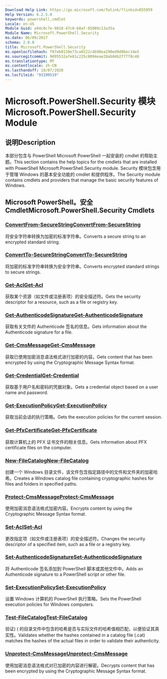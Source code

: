 ```yaml
---
Download Help Link: https://go.microsoft.com/fwlink/?linkid=855959
Help Version: 6.2.5.0
keywords: powershell,cmdlet
Locale: en-US
Module Guid: a94c8c7e-9810-47c0-b8af-65089c13a35a
Module Name: Microsoft.PowerShell.Security
ms.date: 06/09/2017
schema: 2.0.0
title: Microsoft.PowerShell.Security
ms.openlocfilehash: f97eb0139e73ca0222c4b98ea290ed9d8bec14e5
ms.sourcegitcommit: 9d95532afe81c235c8094eae28ab84b2f77f8c48
ms.translationtype: MT
ms.contentlocale: zh-CN
ms.lasthandoff: 10/07/2020
ms.locfileid: "93199519"
---
```

# <span data-ttu-id="18701-103">Microsoft.PowerShell.Security 模块</span><span class="sxs-lookup"><span data-stu-id="18701-103">Microsoft.PowerShell.Security Module</span></span>

## <span data-ttu-id="18701-104">说明</span><span class="sxs-lookup"><span data-stu-id="18701-104">Description</span></span>

<span data-ttu-id="18701-105">本部分包含与 PowerShell Microsoft PowerShell 一起安装的 cmdlet 的帮助主题。</span><span class="sxs-lookup"><span data-stu-id="18701-105">This section contains the help topics for the cmdlets that are installed with PowerShell Microsoft.PowerShell.Security module.</span></span> <span data-ttu-id="18701-106">Security 模块包含用于管理 Windows 的基本安全功能的 cmdlet 和提供程序。</span><span class="sxs-lookup"><span data-stu-id="18701-106">The Security module contains cmdlets and providers that manage the basic security features of Windows.</span></span>

## <span data-ttu-id="18701-107">Microsoft PowerShell。安全 Cmdlet</span><span class="sxs-lookup"><span data-stu-id="18701-107">Microsoft.PowerShell.Security Cmdlets</span></span>

### [<span data-ttu-id="18701-108">ConvertFrom-SecureString</span><span class="sxs-lookup"><span data-stu-id="18701-108">ConvertFrom-SecureString</span></span>](ConvertFrom-SecureString.md)
<span data-ttu-id="18701-109">将安全字符串转换为加密的标准字符串。</span><span class="sxs-lookup"><span data-stu-id="18701-109">Converts a secure string to an encrypted standard string.</span></span>

### [<span data-ttu-id="18701-110">ConvertTo-SecureString</span><span class="sxs-lookup"><span data-stu-id="18701-110">ConvertTo-SecureString</span></span>](ConvertTo-SecureString.md)
<span data-ttu-id="18701-111">将加密的标准字符串转换为安全字符串。</span><span class="sxs-lookup"><span data-stu-id="18701-111">Converts encrypted standard strings to secure strings.</span></span>

### [<span data-ttu-id="18701-112">Get-Acl</span><span class="sxs-lookup"><span data-stu-id="18701-112">Get-Acl</span></span>](Get-Acl.md)
<span data-ttu-id="18701-113">获取某个资源（如文件或注册表项）的安全描述符。</span><span class="sxs-lookup"><span data-stu-id="18701-113">Gets the security descriptor for a resource, such as a file or registry key.</span></span>

### [<span data-ttu-id="18701-114">Get-AuthenticodeSignature</span><span class="sxs-lookup"><span data-stu-id="18701-114">Get-AuthenticodeSignature</span></span>](Get-AuthenticodeSignature.md)
<span data-ttu-id="18701-115">获取有关文件的 Authenticode 签名的信息。</span><span class="sxs-lookup"><span data-stu-id="18701-115">Gets information about the Authenticode signature for a file.</span></span>

### [<span data-ttu-id="18701-116">Get-CmsMessage</span><span class="sxs-lookup"><span data-stu-id="18701-116">Get-CmsMessage</span></span>](Get-CmsMessage.md)
<span data-ttu-id="18701-117">获取已使用加密消息语法格式进行加密的内容。</span><span class="sxs-lookup"><span data-stu-id="18701-117">Gets content that has been encrypted by using the Cryptographic Message Syntax format.</span></span>

### [<span data-ttu-id="18701-118">Get-Credential</span><span class="sxs-lookup"><span data-stu-id="18701-118">Get-Credential</span></span>](Get-Credential.md)
<span data-ttu-id="18701-119">获取基于用户名和密码的凭据对象。</span><span class="sxs-lookup"><span data-stu-id="18701-119">Gets a credential object based on a user name and password.</span></span>

### [<span data-ttu-id="18701-120">Get-ExecutionPolicy</span><span class="sxs-lookup"><span data-stu-id="18701-120">Get-ExecutionPolicy</span></span>](Get-ExecutionPolicy.md)
<span data-ttu-id="18701-121">获取当前会话的执行策略。</span><span class="sxs-lookup"><span data-stu-id="18701-121">Gets the execution policies for the current session.</span></span>

### [<span data-ttu-id="18701-122">Get-PfxCertificate</span><span class="sxs-lookup"><span data-stu-id="18701-122">Get-PfxCertificate</span></span>](Get-PfxCertificate.md)
<span data-ttu-id="18701-123">获取计算机上的 PFX 证书文件的相关信息。</span><span class="sxs-lookup"><span data-stu-id="18701-123">Gets information about PFX certificate files on the computer.</span></span>

### [<span data-ttu-id="18701-124">New-FileCatalog</span><span class="sxs-lookup"><span data-stu-id="18701-124">New-FileCatalog</span></span>](New-FileCatalog.md)
<span data-ttu-id="18701-125">创建一个 Windows 目录文件，该文件包含指定路径中的文件和文件夹的加密哈希。</span><span class="sxs-lookup"><span data-stu-id="18701-125">Creates a Windows catalog file containing cryptographic hashes for files and folders in specified paths.</span></span>

### [<span data-ttu-id="18701-126">Protect-CmsMessage</span><span class="sxs-lookup"><span data-stu-id="18701-126">Protect-CmsMessage</span></span>](Protect-CmsMessage.md)
<span data-ttu-id="18701-127">使用加密消息语法格式加密内容。</span><span class="sxs-lookup"><span data-stu-id="18701-127">Encrypts content by using the Cryptographic Message Syntax format.</span></span>

### [<span data-ttu-id="18701-128">Set-Acl</span><span class="sxs-lookup"><span data-stu-id="18701-128">Set-Acl</span></span>](Set-Acl.md)
<span data-ttu-id="18701-129">更改指定项（如文件或注册表项）的安全描述符。</span><span class="sxs-lookup"><span data-stu-id="18701-129">Changes the security descriptor of a specified item, such as a file or a registry key.</span></span>

### [<span data-ttu-id="18701-130">Set-AuthenticodeSignature</span><span class="sxs-lookup"><span data-stu-id="18701-130">Set-AuthenticodeSignature</span></span>](Set-AuthenticodeSignature.md)
<span data-ttu-id="18701-131">将 Authenticode 签名添加到 PowerShell 脚本或其他文件中。</span><span class="sxs-lookup"><span data-stu-id="18701-131">Adds an Authenticode signature to a PowerShell script or other file.</span></span>

### [<span data-ttu-id="18701-132">Set-ExecutionPolicy</span><span class="sxs-lookup"><span data-stu-id="18701-132">Set-ExecutionPolicy</span></span>](Set-ExecutionPolicy.md)
<span data-ttu-id="18701-133">设置 Windows 计算机的 PowerShell 执行策略。</span><span class="sxs-lookup"><span data-stu-id="18701-133">Sets the PowerShell execution policies for Windows computers.</span></span>

### [<span data-ttu-id="18701-134">Test-FileCatalog</span><span class="sxs-lookup"><span data-stu-id="18701-134">Test-FileCatalog</span></span>](Test-FileCatalog.md)
<span data-ttu-id="18701-135">验证)  ( 的目录文件中包含的哈希是否与实际文件的哈希值相匹配，以便验证其真实性。</span><span class="sxs-lookup"><span data-stu-id="18701-135">Validates whether the hashes contained in a catalog file (.cat) matches the hashes of the actual files in order to validate their authenticity.</span></span>

### [<span data-ttu-id="18701-136">Unprotect-CmsMessage</span><span class="sxs-lookup"><span data-stu-id="18701-136">Unprotect-CmsMessage</span></span>](Unprotect-CmsMessage.md)
<span data-ttu-id="18701-137">使用加密消息语法格式对已加密的内容进行解密。</span><span class="sxs-lookup"><span data-stu-id="18701-137">Decrypts content that has been encrypted by using the Cryptographic Message Syntax format.</span></span>
